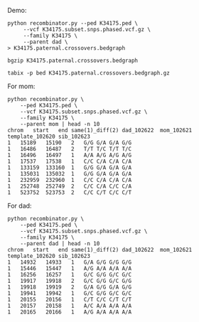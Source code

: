 Demo:

    python recombinator.py --ped K34175.ped \
         --vcf K34175.subset.snps.phased.vcf.gz \
         --family K34175 \
         --parent dad \
    > K34175.paternal.crossovers.bedgraph

    bgzip K34175.paternal.crossovers.bedgraph

    tabix -p bed K34175.paternal.crossovers.bedgraph.gz


For mom:

    python recombinator.py \
        --ped K34175.ped \
        --vcf K34175.subset.snps.phased.vcf.gz \
        --family K34175 \
        --parent mom | head -n 10
    chrom	start	end	same(1)_diff(2)	dad_102622	mom_102621	template_102620	sib_102623
	1	15189	15190	2	G/G	G/A	G/A	G/G
	1	16486	16487	2	T/T	T/C	T/T	T/C
	1	16496	16497	1	A/A	A/G	A/G	A/G
	1	17537	17538	1	C/C	C/A	C/A	C/A
	1	133159	133160	1	G/G	G/A	G/A	G/A
	1	135031	135032	1	G/G	G/A	G/A	G/A
	1	232959	232960	1	C/C	C/A	C/A	C/A
	1	252748	252749	2	C/C	C/A	C/C	C/A
	1	523752	523753	2	C/C	C/T	C/C	C/T

For dad:

    python recombinator.py \
        --ped K34175.ped \
        --vcf K34175.subset.snps.phased.vcf.gz \
        --family K34175 \
        --parent dad | head -n 10
    chrom	start	end	same(1)_diff(2)	dad_102622	mom_102621	template_102620	sib_102623
	1	14932	14933	1	G/A	G/G	G/G	G/G
	1	15446	15447	1	A/G	A/A	A/A	A/A
	1	16256	16257	1	G/C	G/G	G/C	G/C
	1	19917	19918	2	G/C	G/G	G/C	G/G
	1	19918	19919	2	G/A	G/G	G/A	G/G
	1	19941	19942	1	G/C	G/G	G/C	G/C
	1	20155	20156	1	C/T	C/C	C/T	C/T
	1	20157	20158	1	A/C	A/A	A/A	A/A
	1	20165	20166	1	A/G	A/A	A/A	A/A
